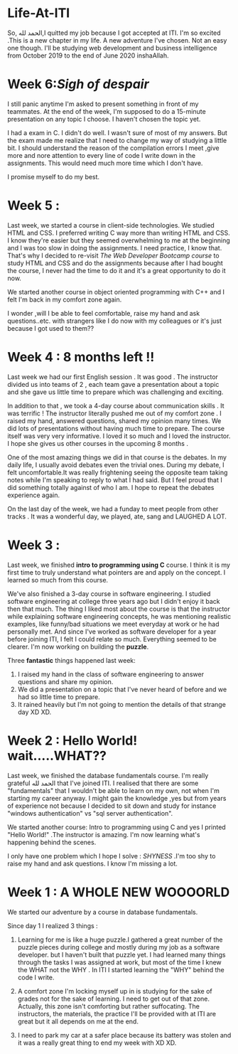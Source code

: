 # Life-At-ITI

So, الحمد لله,I quitted my job because I got accepted at ITI. I'm so excited .This is a new chapter in my life. A new adventure I've chosen. Not an easy one though.
I'll be studying web development and business intelligence from October 2019 to the end of June 2020 inshaAllah. 



# Week 6:*Sigh of despair*
I still panic anytime I'm asked to present something in front of my teammates. At the end of the week, I'm supposed to do a 15-minute presentation on any topic I choose. I haven't chosen the topic yet.

I had a exam in C. I didn't do well. I wasn't sure of most of my answers. But the exam made me realize that I need to change my way of studying a little bit. I should understand the reason of the compilation errors I meet ,give more and nore attention to every line of code I write down in the assignments. This would need much more time which I don't have.

I promise myself to do my best.


# Week 5 : 
Last week, we started a course in client-side technologies. We studied HTML and CSS. I preferred writing C way more than writing HTML and CSS. I know they're easier but they seemed overwhelming to me at the beginning and I was too slow in doing the assignments. I need practice, I know that. That's why I decided to re-visit *The Web Developer Bootcamp course* to study HTML and CSS and do the assignments because after I had bought the course, I never had the time to do it and it's a great opportunity to do it now.

We started another course in object oriented programming with C++ and I felt I'm back in my comfort zone again.

I wonder ,will I be able to feel comfortable,  raise my hand and ask questions..etc. with strangers like I do now with my colleagues or it's just because I got used to them??


# Week 4 : 8 months left !!
Last week we had our first English session . It was good . The instructor divided us into teams of 2 , each team gave a presentation about a topic and she gave us little time to prepare which was challenging and exciting.

In addition to that , we took a 4-day course about communication skills . It was terrific !
The instructor literally pushed me out of my comfort zone . I raised my hand, answered questions, shared my opinion many times. We did lots of presentations without having much time to prepare. The course itself was very very informative. I loved it so much and I loved the instructor. I hope she gives us other courses in the upcoming 8 months .

One of the most amazing things we did in that course is the debates. In my daily life, I usually avoid debates even the trivial ones. During my debate, I felt uncomfortable.It was really frightening seeing the opposite team taking notes while I'm speaking to reply to what I had said. But I feel proud that I did something totally against of who I am. I hope to repeat the debates experience again.

On the last day of the week, we had a funday to meet people from other tracks . It was a wonderful day, we played, ate, sang and LAUGHED A LOT.


# Week 3 : 
Last week, we finished **intro to programming using C** course. I think it is my first time to truly understand what pointers are and apply on the concept. I learned so much from this course. 

We've also finished a 3-day course in software engineering. I studied software engineering at college three years ago but I didn't enjoy it back then that much. The thing I liked most about the course is that the instructor while explaining software engineering concepts, he was mentioning realistic examples, like funny/bad situations we meet everyday at work or he had personally met. And since I've worked as software developer for a year before joining ITI, I felt I could relate so much. Everything seemed to be clearer. I'm now working on building the **puzzle**.

Three **fantastic** things happened last week:
1) I raised my hand in the class of software engineering to answer questions and share my opinion.
2) We did a presentation on a topic that I've never heard of before and we had so little time to prepare.
3) It rained heavily but I'm not going to mention the details of that strange day XD XD.



# Week 2 : Hello World! wait.....WHAT??
Last week, we finished the database fundamentals course. I'm really grateful الحمد لله that I've joined ITI. I realised that there are some "fundamentals" that I wouldn't be able to learn on my own, not when I'm starting my career anyway. I might gain the knowledge ,yes but from years of experience not because I decided to sit down and study for instance "windows authentication" vs "sql server authentication".

We started another course: Intro to programming using C and yes I printed "Hello World!" .The instructor is amazing. I'm now learning what's happening behind the scenes.

I only have one problem which I hope I solve : *SHYNESS* .I'm too shy to raise my hand and ask questions. I know I'm missing a lot. 


# Week 1 : A WHOLE NEW WOOOORLD
 We started our adventure by a course in database fundamentals.
 
 Since day 1 I realized 3 things :
 
 1) Learning for me is like a huge puzzle.I gathered a great number of the puzzle pieces during college and mostly during my job as a software developer.
   but I haven't built that puzzle yet. 
   I had learned many things through the tasks I was assigned at work, but most of the time I knew the WHAT not the WHY .
   In ITI I started learning the "WHY" behind the code I write.
   
 2) A comfort zone I'm locking myself up in is studying for the sake of grades not for the sake of learning. I need to get out of that zone.
   Actually, this zone isn't comforting but rather suffocating. The instructors, the materials, the practice I'll be provided with at ITI are 
   great but it all depends on me at the end.
   
 3) I need to park my car at a safer place because its battery was stolen and it was a really great thing to end my week with XD XD.
   
